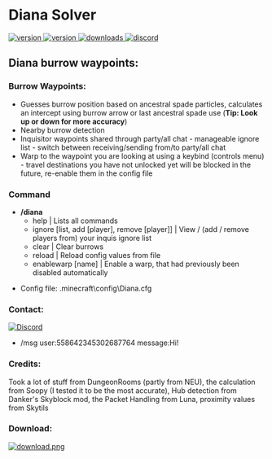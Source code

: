# Diana Solver

<p>
  <a href="https://github.com/Doppelclick/Diana/releases/latest" target="_blank">
    <img alt="version" src="https://img.shields.io/github/release/Doppelclick/Diana?color=blue&style=for-the-badge" />
  </a>
  <a href="https://modrinth.com/mod/diana" target="_blank">
    <img alt="version" src="https://img.shields.io/badge/dynamic/json?label=Modrinth%20Downloads&query=downloads&url=https%3A%2F%2Fapi.modrinth.com%2Fv2%2Fproject%2Fdiana&color=brightgreen&style=for-the-badge"/>
  </a>
  <a href="https://github.com/Doppelclick/Diana/releases/latest" target="_blank">
    <img alt="downloads" src="https://img.shields.io/github/downloads/Doppelclick/Diana/total?label=Github%20Downloads&suffix=&color=black&style=for-the-badge" />
  </a>
  <a href="https://discord.com/channels/@me" target="_blank">
    <img alt="discord" src="https://img.shields.io/badge/Discord-Doppelclick-blue?style=for-the-badge&logo=appveyor" />
  </a>
</p>

## Diana burrow waypoints:

### Burrow Waypoints:
+ Guesses burrow position based on ancestral spade particles, calculates an intercept using burrow arrow or last ancestral spade use (**Tip: Look up or down for more accuracy**)
+ Nearby burrow detection
+ Inquisitor waypoints shared through party/all chat - manageable ignore list - switch between receiving/sending from/to party/all chat
+ Warp to the waypoint you are looking at using a keybind (controls menu) - travel destinations you have not unlocked yet will be blocked in the future, re-enable them in the config file

### Command
+ **/diana**
  + help | Lists all commands
  + ignore [list, add [player], remove [player]] | View / (add / remove players from) your inquis ignore list
  + clear | Clear burrows
  + reload | Reload config values from file
  + enablewarp [name] | Enable a warp, that had previously been disabled automatically

- Config file: .minecraft\config\Diana.cfg

### Contact:
[![Discord](https://img.shields.io/badge/Discord-Doppelclick-blue?style=for-the-badge&logo=appveyor)](https://discord.com/channels/@me)
+ /msg user:558642345302687764 message:Hi!

### Credits:
Took a lot of stuff from DungeonRooms (partly from NEU), the calculation from Soopy (I tested it to be the most accurate), Hub detection from Danker's Skyblock mod, the Packet Handling from Luna, proximity values from Skytils

### Download:
<p>
  <a href="https://github.com/Doppelclick/Diana/releases/latest" target="_blank">
    <img alt="download.png" src="https://img.shields.io/badge/%E2%A0%80-Download-brightgreen?style=for-the-badge&logo=appveyor" />
  </a>
</p>